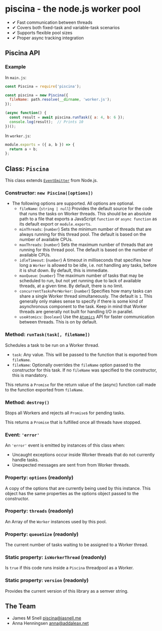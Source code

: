 # piscina - the node.js worker pool

* ✔ Fast communication between threads
* ✔ Covers both fixed-task and variable-task scenarios
* ✔ Supports flexible pool sizes
* ✔ Proper async tracking integration

## Piscina API

### Example

In `main.js`:

```js
const Piscina = require('piscina');

const piscina = new Piscina({
  fileName: path.resolve(__dirname, 'worker.js');
});

(async function() {
  const result = await piscina.runTask({ a: 4, b: 6 });
  console.log(result);  // Prints 10
})();
```

In `worker.js`:

```js
module.exports = ({ a, b }) => {
  return a + b;
};
```

## Class: `Piscina`

This class extends [`EventEmitter`][] from Node.js.

### Constructor: `new Piscina([options])`

* The following options are supported. All options are optional.
  * `fileName`: (`string | null`) Provides the default source for the code that
    runs the tasks on Worker threads. This should be an absolute path to a file
    that exports a JavaScript `function` or `async function` as its default
    export or `module.exports`.
  * `minThreads`: (`number`) Sets the minimum number of threads that are always
    running for this thread pool. The default is based on the number of
    available CPUs.
  * `maxThreads`: (`number`) Sets the maximum number of threads that are
    running for this thread pool. The default is based on the number of
    available CPUs.
  * `idleTimeout`: (`number`) A timeout in milliseconds that specifies how long
    a `Worker` is allowed to be idle, i.e. not handling any tasks, before it is
    shut down. By default, this is immediate.
  * `maxQueue`: (`number`) The maximum number of tasks that may be scheduled
    to run, but not yet running due to lack of available threads, at a given
    time. By default, there is no limit.
  * `concurrentTasksPerWorker`: (`number`) Specifies how many tasks can share
    a single Worker thread simultaneously. The default is `1`. This generally
    only makes sense to specify if there is some kind of asynchronous component
    to the task. Keep in mind that Worker threads are generally not built for
    handling I/O in parallel.
  * `useAtomics`: (`boolean`) Use the [`Atomics`][] API for faster communication
    between threads. This is on by default.

### Method: `runTask(task[, fileName])`

Schedules a task to be run on a Worker thread.

* `task`: Any value. This will be passed to the function that is exported from
  `fileName`.
* `fileName`: Optionally overrides the `fileName` option passed to the
  constructor for this task. If no `fileName` was specified to the constructor,
  this is mandatory.

This returns a `Promise` for the return value of the (async) function call
made to the function exported from `fileName`.

### Method: `destroy()`

Stops all Workers and rejects all `Promise`s for pending tasks.

This returns a `Promise` that is fulfilled once all threads have stopped.

### Event: `'error'`

An `'error'` event is emitted by instances of this class when:

- Uncaught exceptions occur inside Worker threads that do not currently handle
  tasks.
- Unexpected messages are sent from from Worker threads.

### Property: `options` (readonly)

A copy of the options that are currently being used by this instance. This
object has the same properties as the options object passed to the constructor.

### Property: `threads` (readonly)

An Array of the `Worker` instances used by this pool.

### Property: `queueSize` (readonly)

The current number of tasks waiting to be assigned to a Worker thread.

### Static property: `isWorkerThread` (readonly)

Is `true` if this code runs inside a `Piscina` threadpool as a Worker.

### Static property: `version` (readonly)

Provides the current version of this library as a semver string.

## The Team

* James M Snell <piscina@jasnell.me>
* Anna Henningsen <anna@addaleax.net>

[`Atomics`]: https://developer.mozilla.org/en-US/docs/Web/JavaScript/Reference/Global_Objects/Atomics
[`EventEmitter`]: https://nodejs.org/api/events.html
